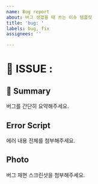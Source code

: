 ```yaml
---
name: Bug report
about: 버그 생겼을 때 쓰는 이슈 템플릿
title: 'bug: '
labels: bug, fix
assignees: ''

---
```


# 📍 ISSUE :

## 📖 Summary

버그를 간단히 요약해주세요.

## Error Script

에러 내용 전체를 첨부해주세요.

## Photo

버그 재현 스크린샷을 첨부해주세요.
